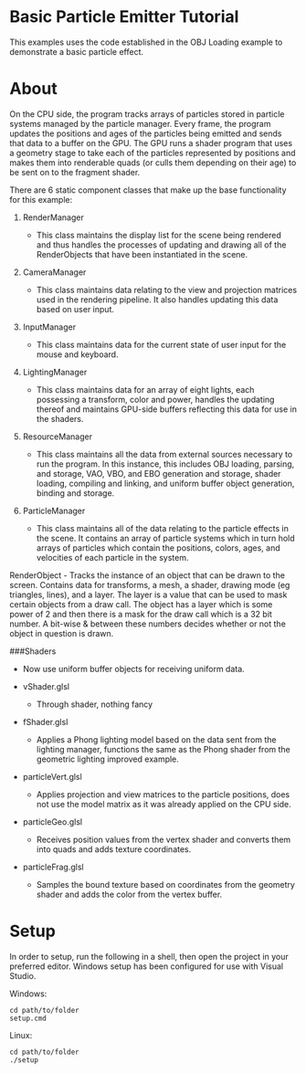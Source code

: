 # Basic Particle Emitter Tutorial

This examples uses the code established in the OBJ Loading example to demonstrate a basic particle effect.

# About

On the CPU side, the	program tracks arrays of particles stored in particle systems managed by the particle manager. Every frame, the program updates the positions and ages of the particles being emitted and sends that data to a buffer on the GPU. The GPU runs a shader program	that uses a geometry stage to take each of the particles represented by positions and makes them into renderable quads (or culls them depending on their age) to be sent on to the fragment shader.

There are 6 static component classes that make up the base functionality for this example:

1. RenderManager
	- This class maintains the display list for the scene being rendered and thus handles the processes of updating and drawing all of the RenderObjects that have been instantiated in the scene.

2. CameraManager
	- This class maintains data relating to the view and projection matrices used in the rendering pipeline. It also handles updating this data based on user input.

3. InputManager
	- This class maintains data for the current state of user input for the mouse and keyboard.

4. LightingManager
	- This class maintains data for an array of eight lights, each possessing a transform, color and power, handles the updating thereof and maintains GPU-side buffers reflecting this data for use in the shaders.

5. ResourceManager
	- This class maintains all the data from external sources necessary to run the program. In this instance, this includes OBJ loading, parsing, and storage, VAO, VBO, and EBO generation and storage, shader loading, compiling and linking, and uniform buffer object generation, binding and storage.

6. ParticleManager
	- This class maintains all of the data relating to the particle effects in the scene. It contains an array of particle systems which in turn hold arrays of particles which contain the positions, colors, ages, and velocities of each particle in the system.

RenderObject
	- Tracks the instance of an object that can be drawn to the screen. Contains data for transforms, a mesh, a shader, drawing mode (eg triangles, lines), and a layer. The layer is a value that can be used to mask certain objects from a draw call. The object has a layer which is some power	of 2 and then there is a mask for the draw call which is a 32 bit number. A bit-wise & between these numbers decides whether or not the object in question is drawn.

###Shaders
- Now use uniform buffer objects for receiving uniform data.

- vShader.glsl
	- Through shader, nothing fancy

- fShader.glsl
	- Applies a Phong lighting model based on the data sent from the lighting manager, functions the same as the Phong shader from the geometric lighting improved example.

- particleVert.glsl
	- Applies projection and view matrices to the particle positions, does not use the model matrix as it was already applied on the CPU side.

- particleGeo.glsl
	- Receives position values from the vertex shader and converts them into quads and adds texture coordinates.

- particleFrag.glsl
	- Samples the bound texture based on coordinates from the geometry shader and adds the color from the vertex buffer.

# Setup

In order to setup, run the following in a shell, then open the project in your preferred editor. Windows setup has been configured for use with Visual Studio.

Windows:
```
cd path/to/folder
setup.cmd
```
Linux:
```
cd path/to/folder
./setup
```

